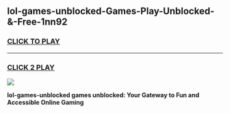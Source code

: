 
## lol-games-unblocked-Games-Play-Unblocked-&-Free-1nn92
<h3>
<a href="https://premium76.site?title=lol-games-unblocked&ref=24A">CLICK TO PLAY</a></h3>
<hr>

<h3>
<a href="https://premium76.site?title=lol-games-unblocked&ref=24A">CLICK 2 PLAY</a>
  
</h3>

<a href="https://premium76.site?title=lol-games-unblocked&ref=24A"><img src="https://clearcache.store/games.png"></a>


**lol-games-unblocked games unblocked: Your Gateway to Fun and Accessible Online Gaming**
